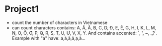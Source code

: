 # Project1
- count the number of characters in Vietnamese
- can count characters contains:
A, Ă, Â, B, C, D, Đ, E, Ê, G, H, I, K, L, M, N, O, Ô, Ơ, P, Q, R, S, T, U, Ư, V, X, Y.
And contains accented: `, ', ~, .,? . Example with "a" have: a,á,ã,ả,ạ,à...
